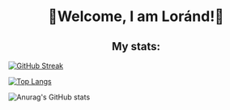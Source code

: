 <H1 style="text-align:center;">👋Welcome, I am Loránd!👋</H1>

<H2 style="text-align:center;"> My stats:</H2>

[![GitHub Streak](https://streak-stats.demolab.com/?user=KeLorand&count_private=true&theme=dark)](https://git.io/streak-stats)

[![Top Langs](https://github-readme-stats.vercel.app/api/top-langs/?username=KeLorand&layout=compact&count_private=true&theme=transparent)](https://github.com/anuraghazra/github-readme-stats)

![Anurag's GitHub stats](https://github-readme-stats.vercel.app/api?username=KeLorand&show_icons=true&count_private=true&theme=transparent)
